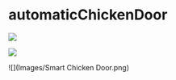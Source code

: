 # automaticChickenDoor
 
![](Images/automaticDoor.gif)

![](Images/Door.png)

![](Images/Smart Chicken Door.png)

